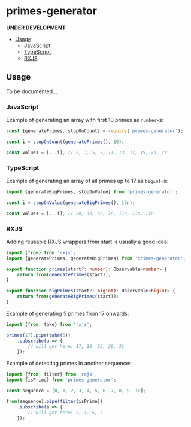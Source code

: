 # primes-generator

**UNDER DEVELOPMENT**

* [Usage](#usage)
    * [JavaScript](#javascript)
    * [TypeScript](#typescript)
    * [RXJS](#rxjs)

## Usage

To be documented...

### JavaScript

Example of generating an array with first 10 primes as `number`-s:

```js
const {generatePrimes, stopOnCount} = require('primes-generator');

const i = stopOnCount(generatePrimes(), 10);

const values = [...i]; // 2, 3, 5, 7, 11, 13, 17, 19, 23, 29
```

### TypeScript

Example of generating an array of all primes up to 17 as `bigint`-s:

```js
import {generateBigPrimes, stopOnValue} from 'primes-generator';

const i = stopOnValue(generateBigPrimes(), 17n);

const values = [...i]; // 2n, 3n, 5n, 7n, 11n, 13n, 17n
```

### RXJS

Adding reusable RXJS wrappers from start is usually a good idea:

```ts
import {from} from 'rxjs';
import {generatePrimes, generateBigPrimes} from 'primes-generator';

export function primes(start?: number): Observable<number> {
    return from(generatePrimes(start));
}

export function bigPrimes(start?: bigint): Observable<bigint> {
    return from(generateBigPrimes(start));
}
```

Example of generating 5 primes from 17 onwards:

```ts
import {from, take} from 'rxjs';

primes(17).pipe(take(5))
    .subscribe(a => {
        // will get here: 17, 19, 23, 29, 31
    });
```

Example of detecting primes in another sequence:

```ts
import {from, filter} from 'rxjs';
import {isPrime} from 'primes-generator';

const sequence = [0, 1, 2, 3, 4, 5, 6, 7, 8, 9, 10];

from(sequence).pipe(filter(isPrime))
    .subscribe(a => {
        // will get here: 2, 3, 5, 7
    });
```
